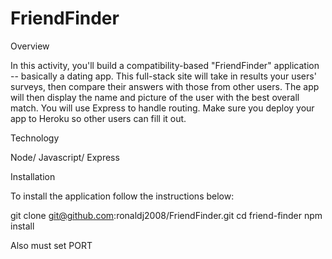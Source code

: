 # FriendFinder

Overview

In this activity, you'll build a compatibility-based "FriendFinder" application -- basically a dating app. This full-stack site will take in results your users' surveys, then compare their answers with those from other users. The app will then display the name and picture of the user with the best overall match.
You will use Express to handle routing. Make sure you deploy your app to Heroku so other users can fill it out.

Technology

Node/ Javascript/ Express

Installation

To install the application follow the instructions below:

git clone git@github.com:ronaldj2008/FriendFinder.git
cd friend-finder
npm install

Also must set PORT
